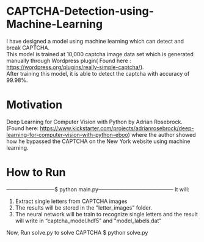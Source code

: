 # CAPTCHA-Detection-using-Machine-Learning
I have designed a model using machine learning which can detect and break CAPTCHA.
<br>
This model is trained at 10,000 captcha image data set which is generated manually through Wordpress plugin( Found here : https://wordpress.org/plugins/really-simple-captcha/).<br>
After training this model, it is able to detect the captcha with accuracy of 99.98%.
<br>
# Motivation
Deep Learning for Computer Vision with Python by Adrian Rosebrock. (Found here: https://www.kickstarter.com/projects/adrianrosebrock/deep-learning-for-computer-vision-with-python-eboo) where the author showed how he bypassed the CAPTCHA on the New York website using machine learning.


# How to Run 
—————————$ python main.py——————————————
It will:
1. Extract single letters from CAPTCHA images
2. The results will be stored in the "letter_images" folder.
3. The neural network will be train to recognize single letters and the result will write in “captcha_model.hdf5" and "model_labels.dat"

Now,
Run solve.py to solve CAPTCHA
$ python solve.py
